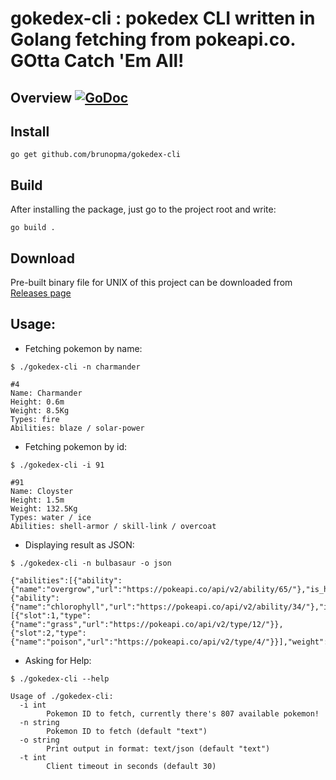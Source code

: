 # gokedex-cli : pokedex CLI written in Golang fetching from pokeapi.co. GOtta Catch 'Em All!

## Overview [![GoDoc](https://godoc.org/github.com/brunopma/gokedex-cli?status.svg)](https://godoc.org/github.com/brunopma/gokedex-cli)

## Install

```
go get github.com/brunopma/gokedex-cli
```

## Build

After installing the package, just go to the project root and write:
```
go build .
```

## Download
Pre-built binary file for UNIX of this project can be downloaded from [Releases page](https://github.com/brunopma/gokedex-cli/releases)

## Usage:

* Fetching pokemon by name:
```
$ ./gokedex-cli -n charmander

#4
Name: Charmander
Height: 0.6m
Weight: 8.5Kg
Types: fire
Abilities: blaze / solar-power
```
* Fetching pokemon by id:
```
$ ./gokedex-cli -i 91

#91
Name: Cloyster
Height: 1.5m
Weight: 132.5Kg
Types: water / ice
Abilities: shell-armor / skill-link / overcoat
```
* Displaying result as JSON:
```
$ ./gokedex-cli -n bulbasaur -o json

{"abilities":[{"ability":{"name":"overgrow","url":"https://pokeapi.co/api/v2/ability/65/"},"is_hidden":false,"slot":1},{"ability":{"name":"chlorophyll","url":"https://pokeapi.co/api/v2/ability/34/"},"is_hidden":true,"slot":3}],"height":7,"id":1,"name":"bulbasaur","types":[{"slot":1,"type":{"name":"grass","url":"https://pokeapi.co/api/v2/type/12/"}},{"slot":2,"type":{"name":"poison","url":"https://pokeapi.co/api/v2/type/4/"}}],"weight":69}
```
* Asking for Help:
```
$ ./gokedex-cli --help

Usage of ./gokedex-cli:
  -i int
        Pokemon ID to fetch, currently there's 807 available pokemon!
  -n string
        Pokemon ID to fetch (default "text")
  -o string
        Print output in format: text/json (default "text")
  -t int
        Client timeout in seconds (default 30)
```